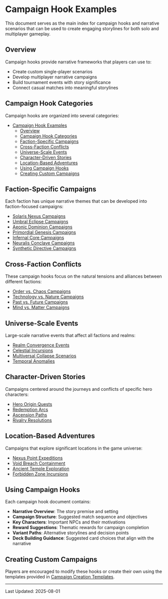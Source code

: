 # Campaign Hook Examples

This document serves as the main index for campaign hooks and narrative scenarios that can be used to create engaging storylines for both solo and multiplayer gameplay.

## Overview

Campaign hooks provide narrative frameworks that players can use to:

- Create custom single-player scenarios
- Develop multiplayer narrative campaigns
- Build tournament events with story significance
- Connect casual matches into meaningful storylines

## Campaign Hook Categories

Campaign hooks are organized into several categories:

- [Campaign Hook Examples](#campaign-hook-examples)
  - [Overview](#overview)
  - [Campaign Hook Categories](#campaign-hook-categories)
  - [Faction-Specific Campaigns](#faction-specific-campaigns)
  - [Cross-Faction Conflicts](#cross-faction-conflicts)
  - [Universe-Scale Events](#universe-scale-events)
  - [Character-Driven Stories](#character-driven-stories)
  - [Location-Based Adventures](#location-based-adventures)
  - [Using Campaign Hooks](#using-campaign-hooks)
  - [Creating Custom Campaigns](#creating-custom-campaigns)

## Faction-Specific Campaigns

Each faction has unique narrative themes that can be developed into faction-focused campaigns:

- [Solaris Nexus Campaigns](campaign_hooks/solaris_nexus_campaigns.md)
- [Umbral Eclipse Campaigns](campaign_hooks/umbral_eclipse_campaigns.md)
- [Aeonic Dominion Campaigns](campaign_hooks/aeonic_dominion_campaigns.md)
- [Primordial Genesis Campaigns](campaign_hooks/primordial_genesis_campaigns.md)
- [Infernal Core Campaigns](campaign_hooks/infernal_core_campaigns.md)
- [Neuralis Conclave Campaigns](campaign_hooks/neuralis_conclave_campaigns.md)
- [Synthetic Directive Campaigns](campaign_hooks/synthetic_directive_campaigns.md)

## Cross-Faction Conflicts

These campaign hooks focus on the natural tensions and alliances between different factions:

- [Order vs. Chaos Campaigns](campaign_hooks/order_vs_chaos_campaigns.md)
- [Technology vs. Nature Campaigns](campaign_hooks/technology_vs_nature_campaigns.md)
- [Past vs. Future Campaigns](campaign_hooks/past_vs_future_campaigns.md)
- [Mind vs. Matter Campaigns](campaign_hooks/mind_vs_matter_campaigns.md)

## Universe-Scale Events

Large-scale narrative events that affect all factions and realms:

- [Realm Convergence Events](campaign_hooks/realm_convergence_events.md)
- [Celestial Incursions](campaign_hooks/celestial_incursions.md)
- [Multiversal Collapse Scenarios](campaign_hooks/multiversal_collapse.md)
- [Temporal Anomalies](campaign_hooks/temporal_anomalies.md)

## Character-Driven Stories

Campaigns centered around the journeys and conflicts of specific hero characters:

- [Hero Origin Quests](campaign_hooks/hero_origin_quests.md)
- [Redemption Arcs](campaign_hooks/redemption_arcs.md)
- [Ascension Paths](campaign_hooks/ascension_paths.md)
- [Rivalry Resolutions](campaign_hooks/rivalry_resolutions.md)

## Location-Based Adventures

Campaigns that explore significant locations in the game universe:

- [Nexus Point Expeditions](campaign_hooks/nexus_point_expeditions.md)
- [Void Breach Containment](campaign_hooks/void_breach_containment.md)
- [Ancient Temple Exploration](campaign_hooks/ancient_temple_exploration.md)
- [Forbidden Zone Incursions](campaign_hooks/forbidden_zone_incursions.md)

## Using Campaign Hooks

Each campaign hook document contains:

- **Narrative Overview**: The story premise and setting
- **Campaign Structure**: Suggested match sequence and objectives
- **Key Characters**: Important NPCs and their motivations
- **Reward Suggestions**: Thematic rewards for campaign completion
- **Variant Paths**: Alternative storylines and decision points
- **Deck Building Guidance**: Suggested card choices that align with the narrative

## Creating Custom Campaigns

Players are encouraged to modify these hooks or create their own using the templates provided in [Campaign Creation Templates](campaign_hooks/campaign_creation_templates.md).

---

Last Updated: 2025-08-01
